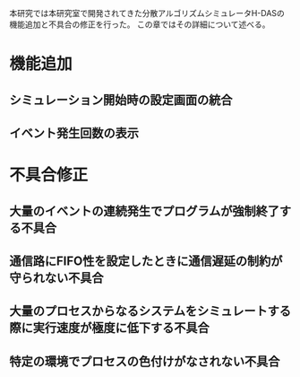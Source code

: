 本研究では本研究室で開発されてきた分散アルゴリズムシミュレータH-DASの機能追加と不具合の修正を行った。
この章ではその詳細について述べる。

# 機能追加

## シミュレーション開始時の設定画面の統合 

## イベント発生回数の表示

# 不具合修正

## 大量のイベントの連続発生でプログラムが強制終了する不具合

## 通信路にFIFO性を設定したときに通信遅延の制約が守られない不具合

## 大量のプロセスからなるシステムをシミュレートする際に実行速度が極度に低下する不具合 

## 特定の環境でプロセスの色付けがなされない不具合
